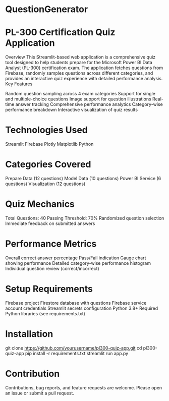 # QuestionGenerator

# PL-300 Certification Quiz Application
Overview
This Streamlit-based web application is a comprehensive quiz tool designed to help students prepare for the Microsoft Power BI Data Analyst (PL-300) certification exam. The application fetches questions from Firebase, randomly samples questions across different categories, and provides an interactive quiz experience with detailed performance analysis.
Key Features

Random question sampling across 4 exam categories
Support for single and multiple-choice questions
Image support for question illustrations
Real-time answer tracking
Comprehensive performance analytics
Category-wise performance breakdown
Interactive visualization of quiz results

# Technologies Used

Streamlit
Firebase
Plotly
Matplotlib
Python

# Categories Covered

Prepare Data (12 questions)
Model Data (10 questions)
Power BI Service (6 questions)
Visualization (12 questions)

# Quiz Mechanics

Total Questions: 40
Passing Threshold: 70%
Randomized question selection
Immediate feedback on submitted answers

# Performance Metrics

Overall correct answer percentage
Pass/Fail indication
Gauge chart showing performance
Detailed category-wise performance histogram
Individual question review (correct/incorrect)

# Setup Requirements

Firebase project
Firestore database with questions
Firebase service account credentials
Streamlit secrets configuration
Python 3.8+
Required Python libraries (see requirements.txt)

# Installation
git clone https://github.com/yourusername/pl300-quiz-app.git
cd pl300-quiz-app
pip install -r requirements.txt
streamlit run app.py

# Contribution
Contributions, bug reports, and feature requests are welcome. Please open an issue or submit a pull request.
